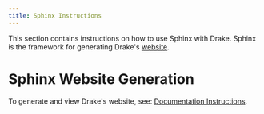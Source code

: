 ```yaml
---
title: Sphinx Instructions
---
```


This section contains instructions on how to use Sphinx with Drake.
Sphinx is the framework for generating Drake's
[website](https://drake.mit.edu/).


# Sphinx Website Generation

To generate and view Drake's website, see:
[Documentation Instructions](/documentation_instructions.html).
